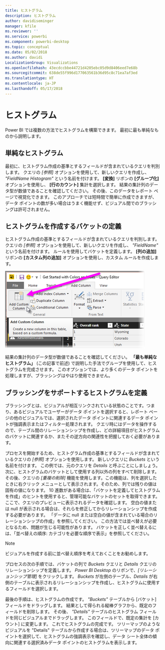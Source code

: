 ```yaml
---
title: ヒストグラム
description: ヒストグラム
author: davidiseminger
manager: kfile
ms.reviewer: ''
ms.service: powerbi
ms.component: powerbi-desktop
ms.topic: conceptual
ms.date: 05/02/2018
ms.author: davidi
LocalizationGroup: Visualizations
ms.openlocfilehash: 43ecdccbbe44721d4205ebc05d9d8406eed7e68b
ms.sourcegitcommit: 638de55f996d177063561b36d95c8c71ea7af3ed
ms.translationtype: HT
ms.contentlocale: ja-JP
ms.lasthandoff: 05/17/2018
---
```

# <a name="histograms"></a>ヒストグラム
Power BI では複数の方法でヒストグラムを構築できます。 最初に最も単純なものから説明します。

## <a name="simple-histograms"></a>単純なヒストグラム
最初に、ヒストグラム作成の基準とするフィールドが含まれているクエリを判別します。  クエリの *[参照]* オプションを使用して、新しいクエリを作成し、 *"FieldName Histogram"* という名前を付けます。 **[変換]** リボンの **[グループ化]** オプションを使用し、 **[行のカウント]** 集計を選択します。 結果の集計列のデータ型が数値であることを確認してください。 その後、このデータをレポート ページで視覚化できます。 このアプローチでは短時間で簡単に作成できますが、データ ポイントの数が多い場合はうまく機能せず、ビジュアル間でのブラッシングは許可されません。

## <a name="defining-buckets-to-build-a-histogram"></a>ヒストグラムを作成するバケットの定義
ヒストグラム作成の基準とするフィールドが含まれているクエリを判別します。 クエリの *[参照]* オプションを使用して、新しいクエリを作成し、 *"FieldName"* という名前を付けます。  ルールを使用してバケットを定義します。 **[列の追加]** リボンの **[カスタム列の追加]** オプションを使用し、カスタム ルールを作成します。

![](media/service-histograms/powerbi-service-histograms_1.png)

結果の集計列のデータ型が数値であることを確認してください。 **「最も単純なヒストグラム」** (この記事で前述) で説明した手法でグループを使用して、ヒストグラムを完成させます。 このオプションでは、より多くのデータ ポイントを処理しますが、ブラッシングはやはり使用できません。

## <a name="defining-a-histogram-that-supports-brushing"></a>ブラッシングをサポートするヒストグラムを定義
ブラッシングとは、ビジュアルが相互リンクされている状態のことです。つまり、あるビジュアルでユーザーがデータ ポイントを選択すると、レポート ページの他のビジュアルでは、選択されたデータ ポイントに関連するデータ ポイントが強調表示またはフィルター処理されます。  クエリ時にはデータを操作するので、テーブル間のリレーションシップを作成し、どの詳細項目がヒストグラムのバケットに関連するか、またその逆方向の関連性を把握しておく必要があります。

プロセスを開始するため、ヒストグラム作成の基準とするフィールドが含まれているクエリの *[参照]* オプションを使用します。  新しいクエリに *Buckets* という名前を付けます。  この例では、元のクエリを *Details* と呼ぶことにしましょう。  次に、ヒストグラムのバケットとして使用する列以外の列をすべて削除します。  その後、クエリの *[重複の削除]* 機能を使用します。この機能は、列を選択したときに右クリック メニューとして表示されます。そのため、列では残りの値は固有の値になります。 10 進数がある場合は、「バケットを定義してヒストグラムを作成」のヒントを使用すると、管理可能なバケットのセットを取得できます。  ここで、クエリのプレビューに表示されるデータを確認します。 空白の値または null が表示される場合は、それらを修正してからリレーションシップを作成する必要があります。 「データに null または空白の値が含まれている場合のリレーションシップの作成」を参照してください。 この方法では並べ替えが必要となるため、問題が生じる可能性があります。 バケットを正しく並べ替えるには、「並べ替えの順序: カテゴリを必要な順序で表示」を参照してください。 

> [!NOTE]
> ビジュアルを作成する前に並べ替え順序を考えておくことをお勧めします。   
> 
> 

プロセスの次の手順では、バケットの列で *Buckets* クエリと *Details* クエリのリレーションシップを定義します。  *Power BI Desktop* のリボンで、*[リレーションシップ管理]* をクリックします。  *Buckets* が左側のテーブル、*Details* が右側のテーブルに表示されるリレーションシップを作成し、ヒストグラムに使用するフィールドを選択します。 

最後の手順は、ヒストグラムの作成です。 *"Buckets"* テーブルから [バケット] フィールドをドラッグします。 結果として得られる縦棒グラフから、既定のフィールドを削除します。  その後、 *"Details"* テーブルのヒストグラム フィールドを同じビジュアルまでドラッグします。 このフィールドで、既定の集計を [カウント] に変更します。 これでヒストグラムの完成です。 ツリーマップのようなビジュアルを "Details" テーブルから作成する場合は、ツリーマップのデータ ポイントを選択して、ヒストグラムの強調表示を確認し、データ シート全体の傾向に関連する選択済みデータ ポイントのヒストグラムを表示します。

